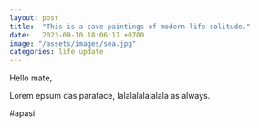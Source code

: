 ```yaml
---
layout: post
title:  "This is a cave paintings of modern life solitude."
date:   2023-09-10 18:06:17 +0700
image: "/assets/images/sea.jpg"
categories: life update
---
```

Hello mate,

Lorem epsum das paraface,
lalalalalalalala as always.

#apasi
